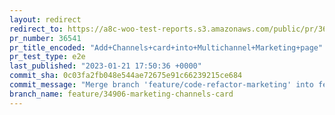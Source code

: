 ```yaml
---
layout: redirect
redirect_to: https://a8c-woo-test-reports.s3.amazonaws.com/public/pr/36541/e2e/index.html
pr_number: 36541
pr_title_encoded: "Add+Channels+card+into+Multichannel+Marketing+page"
pr_test_type: e2e
last_published: "2023-01-21 17:50:36 +0000"
commit_sha: 0c03fa2fb048e544ae72675e91c66239215ce684
commit_message: "Merge branch 'feature/code-refactor-marketing' into feature/34906-mar…"
branch_name: feature/34906-marketing-channels-card
---
```

